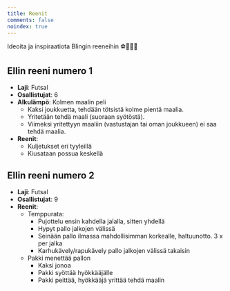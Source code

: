 ```yaml
---
title: Reenit
comments: false
noindex: true
---
```


Ideoita ja inspiraatiota Blingin reeneihin ⚽️🥅🏋️‍♀️

## Ellin reeni numero 1

* **Laji**: Futsal
* **Osallistujat**: 6
* **Alkulämpö**: Kolmen maalin peli
  * Kaksi joukkuetta, tehdään tötsistä kolme pientä maalia.
  * Yritetään tehdä maali (suoraan syötöstä).
  * Viimeksi yritettyyn maaliin (vastustajan tai oman joukkueen)  ei saa tehdä maalia.
* **Reenit**:
  * Kuljetukset eri tyyleillä
  * Kiusataan possua keskellä

## Ellin reeni numero 2

* **Laji**: Futsal
* **Osallistujat**: 9
* **Reenit**:
  * Temppurata:
    * Pujottelu ensin kahdella jalalla, sitten yhdellä
    * Hypyt pallo jalkojen välissä
    * Seinään pallo ilmassa mahdollisimman korkealle, haltuunotto. 3 x per jalka
    * Karhukävely/rapukävely pallo jalkojen välissä takaisin
  * Pakki menettää pallon
    * Kaksi jonoa
    * Pakki syöttää hyökkääjälle
    * Pakki peittää, hyökkääjä yrittää tehdä maalin


